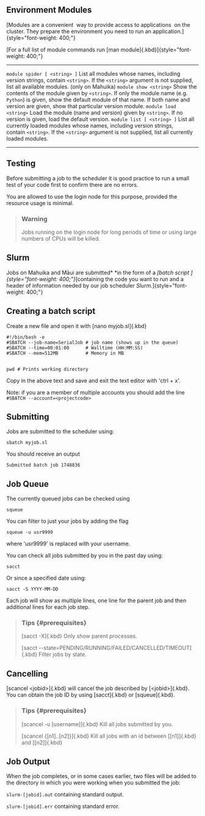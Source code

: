 Environment Modules
-------------------

[Modules are a convenient  way to provide access to applications  on the
cluster. They prepare the environment you need to run an
application.]{style="font-weight: 400;"}

[For a full list of module commands run [man
module]{.kbd}]{style="font-weight: 400;"}

  ------------------------------ -----------------------------------------------------------------------------------------------------------------------------------------------------------------------------------------------------------------------
  `module spider [ <string> ]`   List all modules whose names, including version strings, contain `<string>`. If the `<string>` argument is not supplied, list all available modules. (only on Mahuika)
  `module show <string>`         Show the contents of the module given by `<string>`. If only the module name (e.g. `Python`) is given, show the default module of that name. If both name and version are given, show that particular version module.
  `module load <string>`         Load the module (name and version) given by `<string>`. If no version is given, load the default version.
  `module list [ <string> ]`     List all currently loaded modules whose names, including version strings, contain `<string>`. If the `<string>` argument is not supplied, list all currently loaded modules.
  ------------------------------ -----------------------------------------------------------------------------------------------------------------------------------------------------------------------------------------------------------------------

Testing
-------

Before submitting a job to the scheduler it is good practice to run a
small test of your code first to confirm there are no errors.

You are allowed to use the login node for this purpose, provided the
resource usage is minimal.

> ### Warning
>
> Jobs running on the login node for long periods of time or using large
> numbers of CPUs will be killed.

Slurm
-----

Jobs on Mahuika and Māui are submitted* *in the form of a *[batch
script ]{style="font-weight: 400;"}*[containing the code you want to run
and a header of information needed by our job scheduler
*Slurm.*]{style="font-weight: 400;"}

Creating a batch script
-----------------------

Create a new file and open it with [nano myjob.sl]{.kbd}

    #!/bin/bash -e
    #SBATCH --job-name=SerialJob # job name (shows up in the queue)
    #SBATCH --time=00:01:00      # Walltime (HH:MM:SS)
    #SBATCH --mem=512MB          # Memory in MB


    pwd # Prints working directory

Copy in the above text and save and exit the text editor with \'ctrl +
x\'.

Note: if you are a member of multiple accounts you should add the line
`#SBATCH --account=<projectcode>`

Submitting
----------

Jobs are submitted to the scheduler using:

    sbatch myjob.sl

You should receive an output 

`Submitted batch job 1748836`

Job Queue
---------

The currently queued jobs can be checked using 

    squeue

You can filter to just your jobs by adding the flag

    squeue -u usr9999

where \'usr9999\' is replaced with your username.

You can check all jobs submitted by you in the past day using:

    sacct

Or since a specified date using:

    sacct -S YYYY-MM-DD

Each job will show as multiple lines, one line for the parent job and
then additional lines for each job step.

> ### Tips {#prerequisites}
>
> [sacct -X]{.kbd} Only show parent processes.
>
> [sacct \--state=PENDING/RUNNING/FAILED/CANCELLED/TIMEOUT]{.kbd} Filter
> jobs by state.

Cancelling
----------

[scancel \<jobid\>]{.kbd} will cancel the job described by
[\<jobid\>]{.kbd}. You can obtain the job ID by using [sacct]{.kbd} or
[squeue]{.kbd}.

> ### Tips {#prerequisites}
>
> [scancel -u \[username\]]{.kbd} Kill all jobs submitted by you.
>
> [scancel {\[n1\]..\[n2\]}]{.kbd} Kill all jobs with an id between
> [\[n1\]]{.kbd} and [\[n2\]]{.kbd}

Job Output
----------

When the job completes, or in some cases earlier, two files will be
added to the directory in which you were working when you submitted the
job:

`slurm-[jobid].out` containing standard output.

`slurm-[jobid].err` containing standard error.
